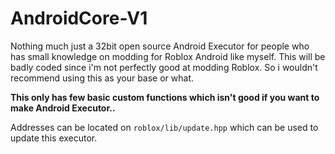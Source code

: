 # AndroidCore-V1

Nothing much just a 32bit open source Android Executor for people who has small knowledge on modding for Roblox Android like myself. This will be badly coded since i'm not perfectly good at modding Roblox. So i wouldn't recommend using this as your base or what. 

**This only has few basic custom functions which isn't good if you want to make Android Executor..**

Addresses can be located on ``roblox/lib/update.hpp`` which can be used to update this executor.
